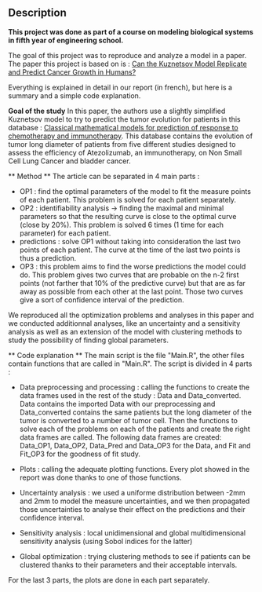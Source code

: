 ## Description

**This project was done as part of a course on modeling biological systems in fifth year of engineering school.**

The goal of this project was to reproduce and analyze a model in a paper. The paper this project is based on is : [Can the Kuznetsov Model Replicate and Predict Cancer
Growth in Humans?](https://link.springer.com/article/10.1007/s11538-022-01075-7)

Everything is explained in detail in our report (in french), but here is a summary and a simple code explanation.

**Goal of the study**
In this paper, the authors use a slightly simplified Kuznetsov model to try to predict the tumor evolution for patients in this database : [Classical mathematical models for prediction of response to chemotherapy and immunotherapy](https://journals.plos.org/ploscompbiol/article?id=10.1371/journal.pcbi.1009822#pcbi.1009822.s006). This database contains the evolution of tumor long diameter of patients from five different studies designed to assess the efficiency of Atezolizumab, an immunotherapy, on Non Small Cell Lung Cancer and bladder cancer. 

** Method **
The article can be separated in 4 main parts : 
- OP1 : find the optimal parameters of the model to fit the measure points of each patient. This problem is solved for each patient separately.
- OP2 : identifiability analysis -> finding the maximal and minimal parameters so that the resulting curve is close to the optimal curve (close by 20%). This problem is solved 6 times (1 time for each parameter) for each patient.
- predictions : solve OP1 without taking into consideration the last two points of each patient. The curve at the time of the last two points is thus a prediction.
- OP3 : this problem aims to find the worse predictions the model could do. This problem gives two curves that are probable on the n-2 first points (not farther that 10% of the predictive curve) but that are as far away as possible from each other at the last point. Those two curves give a sort of confidence interval of the prediction.

We reproduced all the optimization problems and analyses in this paper and we conducted additionnal analyses, like an uncertainty and a sensitivity analysis as well as an extension of the model with clustering methods to study the possibility of finding global parameters. 

** Code explanation **
The main script is the file "Main.R", the other files contain functions that are called in "Main.R". The script is divided in 4 parts : 

- Data preprocessing and processing : calling the functions to create the data frames used in the rest of the study : Data and Data_converted. Data contains the imported Data with our preprocessing and Data_converted contains the same patients but the long diameter of the tumor is converted to a number of tumor cell. Then the functions to solve each of the problems on each of the patients and create the right data frames are called. The following data frames are created: Data_OP1, Data_OP2, Data_Pred and Data_OP3 for the Data, and Fit and Fit_OP3 for the goodness of fit study.

- Plots : calling the adequate plotting functions. Every plot showed in the report was done thanks to one of those functions.

- Uncertainty analysis : we used a uniforme distribution between -2mm and 2mm to model the measure uncertainties, and we then propagated those uncertainties to analyse their effect on the predictions and their confidence interval.

- Sensitivity analysis : local unidimensional and global multidimensional sensitivity analysis (using Sobol indices for the latter)

- Global optimization : trying clustering methods to see if patients can be clustered thanks to their parameters and their acceptable intervals.

For the last 3 parts, the plots are done in each part separately.


